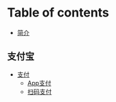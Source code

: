 # Table of contents

* [简介](README.md)

## 支付宝

* [支付](zhi-fu-bao/pay/README.md)
  * [App支付](zhi-fu-bao/pay/app.md)
  * [扫码支付](zhi-fu-bao/pay/scan.md)

